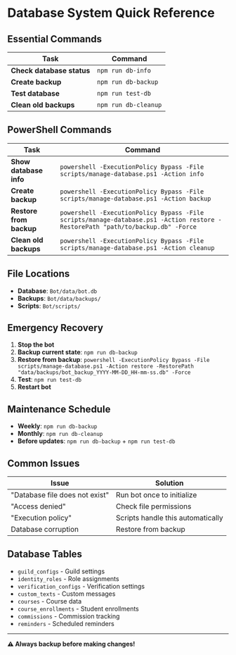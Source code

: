 # Database System Quick Reference

## Essential Commands

| Task | Command |
|------|---------|
| **Check database status** | `npm run db-info` |
| **Create backup** | `npm run db-backup` |
| **Test database** | `npm run test-db` |
| **Clean old backups** | `npm run db-cleanup` |

## PowerShell Commands

| Task | Command |
|------|---------|
| **Show database info** | `powershell -ExecutionPolicy Bypass -File scripts/manage-database.ps1 -Action info` |
| **Create backup** | `powershell -ExecutionPolicy Bypass -File scripts/manage-database.ps1 -Action backup` |
| **Restore from backup** | `powershell -ExecutionPolicy Bypass -File scripts/manage-database.ps1 -Action restore -RestorePath "path/to/backup.db" -Force` |
| **Clean old backups** | `powershell -ExecutionPolicy Bypass -File scripts/manage-database.ps1 -Action cleanup` |

## File Locations

- **Database**: `Bot/data/bot.db`
- **Backups**: `Bot/data/backups/`
- **Scripts**: `Bot/scripts/`

## Emergency Recovery

1. **Stop the bot**
2. **Backup current state**: `npm run db-backup`
3. **Restore from backup**: `powershell -ExecutionPolicy Bypass -File scripts/manage-database.ps1 -Action restore -RestorePath "data/backups/bot_backup_YYYY-MM-DD_HH-mm-ss.db" -Force`
4. **Test**: `npm run test-db`
5. **Restart bot**

## Maintenance Schedule

- **Weekly**: `npm run db-backup`
- **Monthly**: `npm run db-cleanup`
- **Before updates**: `npm run db-backup` + `npm run test-db`

## Common Issues

| Issue | Solution |
|-------|----------|
| "Database file does not exist" | Run bot once to initialize |
| "Access denied" | Check file permissions |
| "Execution policy" | Scripts handle this automatically |
| Database corruption | Restore from backup |

## Database Tables

- `guild_configs` - Guild settings
- `identity_roles` - Role assignments  
- `verification_configs` - Verification settings
- `custom_texts` - Custom messages
- `courses` - Course data
- `course_enrollments` - Student enrollments
- `commissions` - Commission tracking
- `reminders` - Scheduled reminders

---

**⚠️ Always backup before making changes!**
